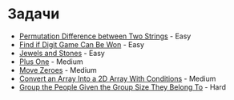 # Задачи

- [Permutation Difference between Two Strings](https://leetcode.com/problems/permutation-difference-between-two-strings/description/?fbclid=IwZXh0bgNhZW0CMTEAAR0b8EZjz1lC0NZ9e1AwSoMI6Jpr6wsUSrJWxfa01O5Bs-TDEUrtOv4o28E_aem_5z9ppXTeEKw5scnwfDIMVg) - Easy
- [Find if Digit Game Can Be Won](https://leetcode.com/problems/find-if-digit-game-can-be-won/description/?fbclid=IwZXh0bgNhZW0CMTEAAR2frYNiP2UGW6LLqOUUFL9effg55voQ27W4UXtPogbOiKjiKgMR5o48wK4_aem_Xh4wbNaKuqu2mlx5yXh6fA) - Easy
- [Jewels and Stones](https://leetcode.com/problems/jewels-and-stones/description/?fbclid=IwZXh0bgNhZW0CMTEAAR3SN9AhD4-rjbWUJFrszohCxj-tnBVQYb3ZHs7vAIalUpurrw949b1NIgM_aem_TjgNybsvJMudsZwmdB7VFw) - Easy
- [Plus One](https://leetcode.com/problems/plus-one/description/) - Medium
- [Move Zeroes](https://leetcode.com/problems/move-zeroes/description/) - Medium
- [Convert an Array Into a 2D Array With Conditions](https://leetcode.com/problems/convert-an-array-into-a-2d-array-with-conditions/description/?fbclid=IwZXh0bgNhZW0CMTEAAR0gzMh_YHR0BpMHEfojkn83mKjjKDaBdkAAnz3B4CEb1_9It3Alsq8DBus_aem_-T_-RK2zI0rxH5r-7Do0sA) - Medium
- [Group the People Given the Group Size They Belong To](https://leetcode.com/problems/group-the-people-given-the-group-size-they-belong-to/description/?fbclid=IwZXh0bgNhZW0CMTEAAR1vHQvmKGVbMH5VKjKnr54_Nhv-fZV8CIAe3aew2-rj5ykLMztxo3dSDCE_aem_ecuxYRWZ8cYwLwt821Vgnw) - Hard